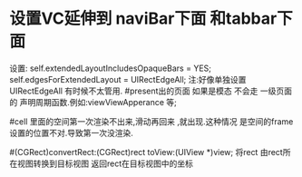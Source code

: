 # 设置VC延伸到 naviBar下面 和tabbar下面  
设置:
    self.extendedLayoutIncludesOpaqueBars = YES;
    self.edgesForExtendedLayout = UIRectEdgeAll;
    注:好像单独设置UIRectEdgeAll 有时候不太管用.
#present出的页面  如果是模态 不会走 一级页面的 声明周期函数.例如:viewViewApperance 等;

#cell 里面的空间第一次渲染不出来,滑动再回来 ,就出现.这种情况 是空间的frame 设置的位置不对.导致第一次没渲染.


#(CGRect)convertRect:(CGRect)rect toView:(UIView *)view;
将rect 由rect所在视图转换到目标视图 返回rect在目标视图中的坐标


